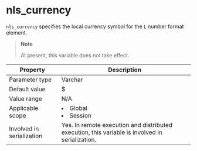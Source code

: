 nls_currency
=================================
<!-- # docslug#/oceanbase-database/oceanbase-database/V4.0.0/nls_currency-1-2 -->
`nls_currency` specifies the local currency symbol for the `L` number format element.

> **Note**
>
> At present, this variable does not take effect.

| Property | Description |
|---------|------------------------------------------------------------------------------------------------------------|
| Parameter type | Varchar |
| Default value | $ |
| Value range | N/A |
| Applicable scope | <li> Global   <li> Session |
| Involved in serialization | Yes. In remote execution and distributed execution, this variable is involved in serialization.  |
